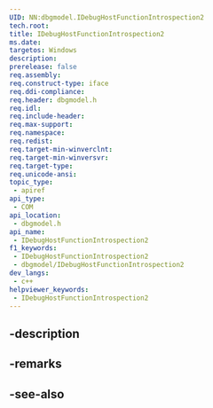 ```yaml
---
UID: NN:dbgmodel.IDebugHostFunctionIntrospection2
tech.root: 
title: IDebugHostFunctionIntrospection2
ms.date: 
targetos: Windows
description: 
prerelease: false
req.assembly: 
req.construct-type: iface
req.ddi-compliance: 
req.header: dbgmodel.h
req.idl: 
req.include-header: 
req.max-support: 
req.namespace: 
req.redist: 
req.target-min-winverclnt: 
req.target-min-winversvr: 
req.target-type: 
req.unicode-ansi: 
topic_type:
 - apiref
api_type:
 - COM
api_location:
 - dbgmodel.h
api_name:
 - IDebugHostFunctionIntrospection2
f1_keywords:
 - IDebugHostFunctionIntrospection2
 - dbgmodel/IDebugHostFunctionIntrospection2
dev_langs:
 - c++
helpviewer_keywords:
 - IDebugHostFunctionIntrospection2
---
```


## -description

## -remarks

## -see-also

